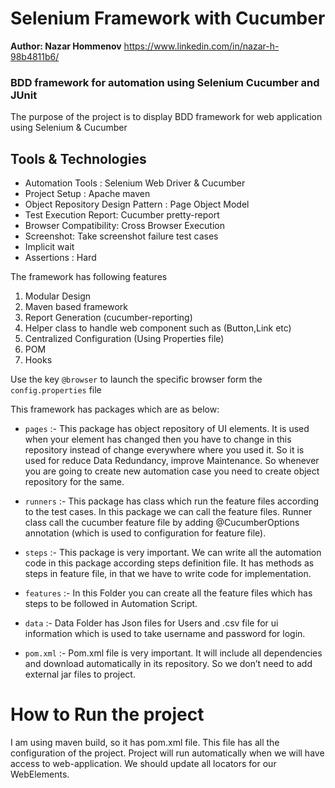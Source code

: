 # Selenium Framework with Cucumber
**Author: Nazar Hommenov**
https://www.linkedin.com/in/nazar-h-98b4811b6/

### BDD framework for automation using Selenium Cucumber and JUnit

The purpose of the project is to display BDD framework for web application using Selenium & Cucumber

## Tools & Technologies

* Automation Tools : Selenium Web Driver & Cucumber
* Project Setup : Apache maven
* Object Repository Design Pattern : Page Object Model
* Test Execution Report:  Cucumber pretty-report
* Browser Compatibility: Cross Browser Execution
* Screenshot: Take screenshot failure test cases
* Implicit wait
* Assertions : Hard

The framework has following features

1. Modular Design
2. Maven based framework
3. Report Generation (cucumber-reporting)
4. Helper class to handle web component such as (Button,Link etc)
5. Centralized Configuration (Using Properties file)
6. POM
7. Hooks

Use the key `@browser` to launch the specific browser form the `config.properties` file

This framework has packages which are as below:

* `pages` :-
  This package has object repository of UI elements.  It is used when your element has changed then you have to change 
  in this repository instead of change everywhere where you used it. So it is used for reduce Data Redundancy, 
  improve Maintenance. So whenever you are going to create new automation case you need to create object 
  repository for the same.

* `runners` :-
  This package has class which run the feature files according to the test cases. In this package we can call the feature files.
  Runner class call the cucumber feature file by adding @CucumberOptions annotation (which is used to configuration for feature file).

* `steps` :-
  This package is very important. We can write all the automation code in this package according steps definition file. 
  It has methods as steps in feature file, in that we have to write code for implementation.

* `features` :-
  In this Folder you can create all the feature files which has steps to be followed in Automation Script.

* `data` :-
  Data Folder has Json files for Users and .csv file for ui information which is used to take username and password for login.

* `pom.xml` :-
  Pom.xml file is very important. It will include all dependencies and download automatically in its repository. 
  So we don’t need to add external jar files to project.

# How to Run the project
I am using maven build, so it has pom.xml file. This file has all the configuration of the project. 
Project will run automatically when we will have access to web-application. We should update all locators for our WebElements.










